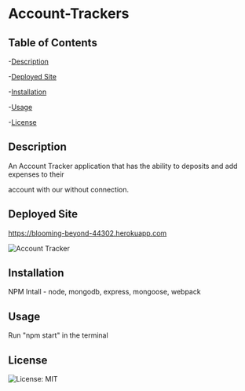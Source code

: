 # Account-Trackers

## Table of Contents

-[Description](https://github.com/gilorcilla/account-trackers#description)

-[Deployed Site](https://github.com/gilorcilla/account-trackers#deployed-site)

-[Installation](https://github.com/gilorcilla/account-trackers#installation)

-[Usage](https://github.com/gilorcilla/account-trackers#usage)

-[License](https://github.com/gilorcilla/account-trackers#license)

## Description

An Account Tracker application that has the ability to deposits and add expenses to their

account with our without connection.

## Deployed Site

https://blooming-beyond-44302.herokuapp.com

![Account Tracker](/public/icons/app.png)

## Installation

NPM Intall - node, mongodb, express, mongoose, webpack

## Usage

Run "npm start" in the terminal

## License

![License: MIT](https://img.shields.io/badge/License-MIT-yellow.svg)
